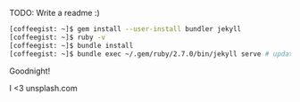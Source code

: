 TODO: Write a readme :)

```bash
[coffeegist: ~]$ gem install --user-install bundler jekyll
[coffeegist: ~]$ ruby -v
[coffeegist: ~]$ bundle install
[coffeegist: ~]$ bundle exec ~/.gem/ruby/2.7.0/bin/jekyll serve # updating PATH is for wimps
```

Goodnight!

I <3 unsplash.com
